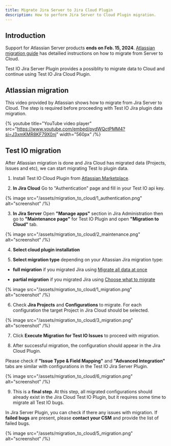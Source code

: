 ```yaml
---
title: Migrate Jira Server to Jira Cloud Plugin
description: How to perform Jira Server to Cloud Plugin migration.
---
```


## Introduction

Support for Atlassian Server products **ends on Feb. 15, 2024**. [Atlassian migration guide](https://www.atlassian.com/migration/assess/journey-to-cloud) has detailied instructions on how to migrate from Server to Cloud.

Test IO Jira Server Plugin provides a possiblity to migrate data to Cloud and continue using Test IO Jira Cloud Plugin.

## Atlassian migration

This video provided by Atlassian shows how to migrate from Jira Server to Cloud. The step is required before proceeding with Test IO Jira plugin data migration.

{% youtube title="YouTube video player" src="https://www.youtube.com/embed/pvdWQctPMM4?si=J3xmKMR8KF79X0nj" width="560px" /%}

## Test IO migration

After Atlassian migration is done and Jira Cloud has migrated data (Projects, Issues and etc), we can start migrating Test Io plugin data.

1. Install Test IO Cloud Plugin from [Atlassian Marketplace](https://marketplace.atlassian.com/apps/1217073/qa-service-for-jira?hosting=cloud&tab=overview).

2. **In Jira Cloud** Go to "Authentication" page and fill in your Test IO api key.

{% image src="/assets/migration_to_cloud/1_authentication.png" alt="screenshot" /%}

3. **In Jira Server** Open **"Manage apps"** section in Jira Administration then go to **"Maintenance page"** for Test IO Plugin and open **"Migration to Cloud"** tab.

{% image src="/assets/migration_to_cloud/2_maintenance.png" alt="screenshot" /%}

4. **Select cloud plugin installation**

5. **Select migration type** depending on your Altassian Jira migration type:

- **full migration** if you migrated Jira using [Migrate all data at once](https://support.atlassian.com/migration/docs/migrate-all-jira-data-at-once-using-the-assistant/)

- **partial migration** if you migrated Jira using [Choose what to migrate](https://support.atlassian.com/migration/docs/choose-what-jira-data-to-migrate-using-the-assistant/)

{% image src="/assets/migration_to_cloud/1_migration.png" alt="screenshot" /%}

6. Check **Jira Projects** and **Configurations** to migrate. For each configuration the target Project in Jira Cloud should be selected.

{% image src="/assets/migration_to_cloud/3_migration.png" alt="screenshot" /%}

7. Click **Execute Migration for Test IO Issues** to proceed with migration.

8. After successful migration, the configuration should appear in the Jira Cloud Plugin.

Please check if **"Issue Type & Field Mapping"** and **"Advanced Integration"** tabs are similar with configurations in the Test IO Jira Server Plugin.

{% image src="/assets/migration_to_cloud/6_migration.png" alt="screenshot" /%}

9. This is a **final step**. At this step, all migrated configurations should already exist in the Jira Cloud Test IO Plugin, but it requires some time to migrate all Test IO bugs.

In Jira Server Plugin, you can check if there any issues with migration. If **failed bugs** are present, please **contact your CSM** and provide the list of failed bugs.

{% image src="/assets/migration_to_cloud/5_migration.png" alt="screenshot" /%}
